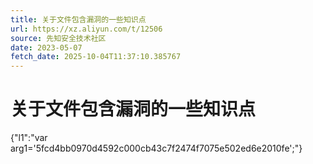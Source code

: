 ```yaml
---
title: 关于文件包含漏洞的一些知识点
url: https://xz.aliyun.com/t/12506
source: 先知安全技术社区
date: 2023-05-07
fetch_date: 2025-10-04T11:37:10.385767
---
```


# 关于文件包含漏洞的一些知识点

{"l1":"var arg1='5fcd4bb0970d4592c000cb43c7f2474f7075e502ed6e2010fe';"}
